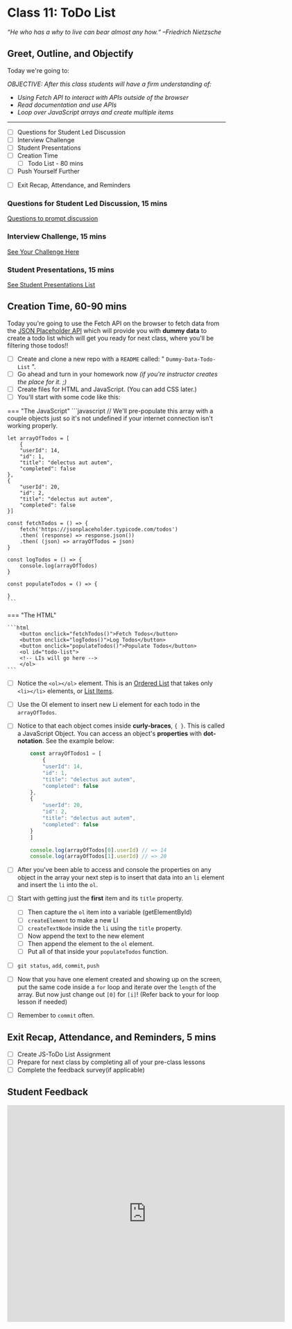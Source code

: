 # Class 11: ToDo List

<!-- ! HIDE FROM STUDENT; INSTRUCTOR ONLY CONTENT -->
<!-- ## Instructor Only Content - HIDE FROM STUDENTS -->

<!-- ! END INSTRUCTOR ONLY CONTENT -->

*“He who has a why to live can bear almost any how.“ –Friedrich Nietzsche*

## Greet, Outline, and Objectify

<!-- SMART: Specific, Measurable, Attainable, Relevant, and Timely. -->
<!-- https://examples.yourdictionary.com/well-written-examples-of-learning-objectives.html -->

Today we're going to:
  
*OBJECTIVE: After this class students will have a firm understanding of:*

* *Using Fetch API to interact with APIs outside of the browser*
* *Read documentation and use APIs*
* *Loop over JavaScript arrays and create multiple items*

*****

- [ ] Questions for Student Led Discussion
- [ ] Interview Challenge
- [ ] Student Presentations
- [ ] Creation Time
    * [ ] Todo List - 80 mins
- [ ] Push Yourself Further
<!-- - [ ] Interview Questions: Blog to Show You Know -->
- [ ] Exit Recap, Attendance, and Reminders

### Questions for Student Led Discussion, 15 mins
<!-- This section should be structured with the 5E model: https://lesley.edu/article/empowering-students-the-5e-model-explained -->

[Questions to prompt discussion](./../additionalResources/questionsForDiscussion/qfd-class-11.md)

### Interview Challenge, 15 mins
<!-- The last two E happen here: elaborate and evaluate  -->
<!-- this sections should have a challenge that can be solved with the skills they've learned since their last class. -->
<!-- ! HIDDEN CONTENT: INSTRUCTOR ONLY -->
[See Your Challenge Here](./../additionalResources/interviewChallenges.md)
<!-- ! END HIDDEN CONTENT: INSTRUCTOR ONLY -->

### Student Presentations, 15 mins

[See Student Presentations List](./../additionalResources/studentPresentations.md)

## Creation Time, 60-90 mins

Today you're going to use the Fetch API on the browser to fetch data from the [JSON Placeholder API](https://jsonplaceholder.typicode.com/) which will provide you with **dummy data** to create a todo list which will get you ready for next class, where you'll be filtering those todos!!

- [ ] Create and clone a new repo with a `README` called: " `Dummy-Data-Todo-List` ".
- [ ] Go ahead and turn in your homework now *(if you're instructor creates the place for it. ;)*
- [ ] Create files for HTML and JavaScript. (You can add CSS later.)
- [ ] You'll start with some code like this:

=== "The JavaScript"
    ```javascript
        // We'll pre-populate this array with a couple objects just so it's not undefined if your internet connection isn't working properly.

    let arrayOfTodos = [
        {
        "userId": 14,
        "id": 1,
        "title": "delectus aut autem",
        "completed": false
    },
    {
        "userId": 20,
        "id": 2,
        "title": "delectus aut autem",
        "completed": false
    }]

    const fetchTodos = () => {
        fetch('https://jsonplaceholder.typicode.com/todos')
        .then( (response) => response.json())
        .then( (json) => arrayOfTodos = json)
    }

    const logTodos = () => {
        console.log(arrayOfTodos)
    }

    const populateTodos = () => {

    }
    ```

=== "The HTML"

    ```html
        <button onclick="fetchTodos()">Fetch Todos</button>
        <button onclick="logTodos()">Log Todos</button>
        <button onclick="populateTodos()">Populate Todos</button>
        <ol id="todo-list">
        <!-- LIs will go here -->
        </ol>
    ```

- [ ] Notice the `<ol></ol>` element. This is an [Ordered List](https://www.w3schools.com/html/html_lists.asp) that takes only `<li></li>` elements, or [List Items](https://www.w3schools.com/tags/tag_li.asp).

- [ ] Use the Ol element to insert new Li element for each todo in the `arrayOfTodos`.

- [ ] Notice to that each object comes inside **curly-braces**, `{ }`. This is called a JavaScript Object. You can access an object's **properties** with **dot-notation**. See the example below:

    ```javascript
        const arrayOfTodos1 = [
            {
            "userId": 14,
            "id": 1,
            "title": "delectus aut autem",
            "completed": false
        },
        {
            "userId": 20,
            "id": 2,
            "title": "delectus aut autem",
            "completed": false
        }
        ]

        console.log(arrayOfTodos[0].userId) // => 14
        console.log(arrayOfTodos[1].userId) // => 20
    ```

- [ ] After you've been able to access and console the properties on any object in the array your next step is to insert that data into an `li` element and insert the `li` into the `ol`.
- [ ] Start with getting just the **first** item and its `title` property.
    * [ ] Then capture the `ol` item into a variable (getElementById)
    * [ ] `createElement` to make a new LI
    * [ ] `createTextNode` inside the `li` using the `title` property.
    * [ ] Now append the text to the new element
    * [ ] Then append the element to the `ol` element.
    * [ ] Put all of that inside your `populateTodos` function.

- [ ] `git status`, `add`, `commit`, `push`
- [ ] Now that you have one element created and showing up on the screen, put the same code inside a `for` loop and iterate over the `length` of the array. But now just change out `[0]` for `[i]`! (Refer back to your for loop lesson if needed)
- [ ] Remember to `commit` often.

## Exit Recap, Attendance, and Reminders, 5 mins

- [ ] Create JS-ToDo List Assignment
- [ ] Prepare for next class by completing all of your pre-class lessons
- [ ] Complete the feedback survey(if applicable)

## Student Feedback

<iframe src="https://docs.google.com/forms/d/e/1FAIpQLSd85nNCk_MdnaXCsX7fWl3vYgcqvozzlK2cKq26d2g67Zh8Kg/viewform?embedded=true" width="640" height="500" frameborder="0" marginheight="0" marginwidth="0">Loading…</iframe>

<!-- <iframe id="openedx-zollege" src="https://openedx.zollege.com/feedback" style="width: 100%; height: 500px; border: 0">Browser not compatible.</iframe>
<script src="https://openedx.zollege.com/assets/index.js" type="application/javascript"></script> -->

<!-- TODO Create 3 question exit questions -->

<!-- TODO INSERT Student Feedback From -->

<!-- TODO INSERT *HIDDEN* Instructor Feedback Form -->
